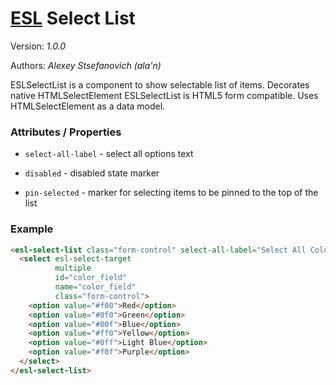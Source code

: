 # [ESL](https://esl-ui.com/) Select List

Version: *1.0.0*

Authors: *Alexey Stsefanovich (ala'n)*

<a name="intro"></a>

ESLSelectList is a component to show selectable list of items. Decorates native HTMLSelectElement
ESLSelectList is HTML5 form compatible. Uses HTMLSelectElement as a data model.

### Attributes / Properties

- `select-all-label` - select all options text

- `disabled` - disabled state marker

- `pin-selected` - marker for selecting items to be pinned to the top of the list

### Example

```html
<esl-select-list class="form-control" select-all-label="Select All Colors">
  <select esl-select-target
          multiple
          id="color_field"
          name="color_field"
          class="form-control">
    <option value="#f00">Red</option>
    <option value="#0f0">Green</option>
    <option value="#00f">Blue</option>
    <option value="#ff0">Yellow</option>
    <option value="#0ff">Light Blue</option>
    <option value="#f0f">Purple</option>
  </select>
</esl-select-list>
```
